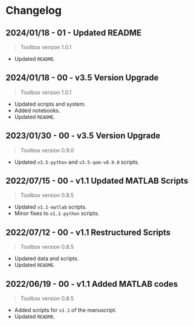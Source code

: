 # Changelog

## 2024/01/18 - 01 - Updated README
> Toolbox version 1.0.1
* Updated `README`.

## 2024/01/18 - 00 - v3.5 Version Upgrade
> Toolbox version 1.0.1
* Updated scripts and system.
* Added notebooks.
* Updated `README`.

## 2023/01/30 - 00 - v3.5 Version Upgrade
> Toolbox version 0.9.0
* Updated `v3.5-python` and `v3.5-qom-v0.9.0` scripts.

## 2022/07/15 - 00 - v1.1 Updated MATLAB Scripts
> Toolbox version 0.8.5
* Updated `v1.1-matlab` scripts.
* Minor fixes to `v1.1-python` scripts.

## 2022/07/12 - 00 - v1.1 Restructured Scripts
> Toolbox version 0.8.5
* Updated data and scripts.
* Updated `README`.

## 2022/06/19 - 00 - v1.1 Added MATLAB codes
> Toolbox version 0.8.5
* Added scripts for `v1.1` of the manuscript.
* Updated `README`.